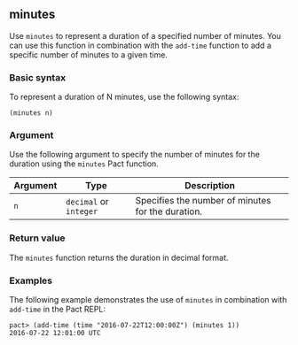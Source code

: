 ## minutes

Use `minutes` to represent a duration of a specified number of minutes.
You can use this function in combination with the `add-time` function to add a specific number of minutes to a given time.

### Basic syntax

To represent a duration of N minutes, use the following syntax:

```pact
(minutes n)
```

### Argument

Use the following argument to specify the number of minutes for the duration using the `minutes` Pact function.

| Argument | Type | Description |
| --- | --- | --- |
| `n` | `decimal` or `integer` | Specifies the number of minutes for the duration. |

### Return value

The `minutes` function returns the duration in decimal format.

### Examples

The following example demonstrates the use of `minutes` in combination with `add-time` in the Pact REPL:

```pact
pact> (add-time (time "2016-07-22T12:00:00Z") (minutes 1))
2016-07-22 12:01:00 UTC
```
